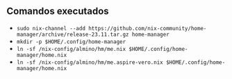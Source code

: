 ## Comandos executados

- `sudo nix-channel --add https://github.com/nix-community/home-manager/archive/release-23.11.tar.gz home-manager`
- `mkdir -p $HOME/.config/home-manager`
- `ln -sf /nix-config/almino/hm/me.nix $HOME/.config/home-manager/home.nix`
- `ln -sf /nix-config/almino/hm/me.aspire-vero.nix $HOME/.config/home-manager/home.nix`
